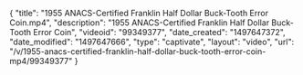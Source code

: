 {
    "title": "1955 ANACS-Certified Franklin Half Dollar Buck-Tooth Error Coin.mp4",
    "description": "1955 ANACS-Certified Franklin Half Dollar Buck-Tooth Error Coin",
    "videoid": "99349377",
    "date_created": "1497647372",
    "date_modified": "1497647666",
    "type": "captivate",
    "layout": "video",
    "url": "\/v\/1955-anacs-certified-franklin-half-dollar-buck-tooth-error-coin-mp4\/99349377"
}